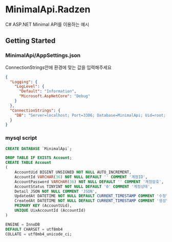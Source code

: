 # MinimalApi.Radzen

C# ASP.NET Minimal API를 이용하는 예시

## Getting Started

### MinimalApi/AppSettings.json

ConnectionStrings안에 환경에 맞는 값을 입력해주세요

```json
{
  "Logging": {
    "LogLevel": {
      "Default": "Information",
      "Microsoft.AspNetCore": "Debug"
    }
  },
  "ConnectionStrings": {
    "DB": "Server=localhost; Port=3306; Database=MinimalApi; Uid=root; Pwd=localhost; Pooling=true; default command timeout=120;MinimumPoolSize=2;"
  }
}
```

### mysql script

```sql
CREATE DATABASE `MinimalApi`;
```

```sql
DROP TABLE IF EXISTS Account;
CREATE TABLE Account
(
    AccountUid BIGINT UNSIGNED NOT NULL AUTO_INCREMENT,
    AccountId VARCHAR(36) NOT NULL DEFAULT '' COMMENT '계정ID',
    AccountPassword VARCHAR(36) NOT NULL DEFAULT '' COMMENT '계정암호',
    AccountStatus TINYINT NOT NULL DEFAULT '0' COMMENT '계정상태',
    Detail JSON NOT NULL COMMENT 'JSON',
    UpdatedAt DATETIME NOT NULL DEFAULT CURRENT_TIMESTAMP COMMENT '수정일시',
    CreatedAt DATETIME NOT NULL DEFAULT CURRENT_TIMESTAMP COMMENT '생성일시',
    PRIMARY KEY (AccountUid),
    UNIQUE UixAccountId (AccountId)
)

ENGINE = InnoDB
DEFAULT CHARSET = utf8mb4
COLLATE = utf8mb4_unicode_ci;
```
